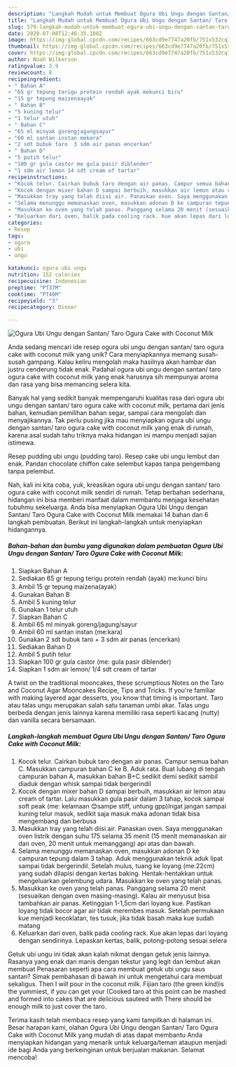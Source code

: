 ```yaml
---
description: "Langkah Mudah untuk Membuat Ogura Ubi Ungu dengan Santan/ Taro Ogura Cake with Coconut Milk yang Lezat Sekali"
title: "Langkah Mudah untuk Membuat Ogura Ubi Ungu dengan Santan/ Taro Ogura Cake with Coconut Milk yang Lezat Sekali"
slug: 579-langkah-mudah-untuk-membuat-ogura-ubi-ungu-dengan-santan-taro-ogura-cake-with-coconut-milk-yang-lezat-sekali
date: 2020-07-08T12:46:35.188Z
image: https://img-global.cpcdn.com/recipes/663cd9e7747a20fb/751x532cq70/ogura-ubi-ungu-dengan-santan-taro-ogura-cake-with-coconut-milk-foto-resep-utama.jpg
thumbnail: https://img-global.cpcdn.com/recipes/663cd9e7747a20fb/751x532cq70/ogura-ubi-ungu-dengan-santan-taro-ogura-cake-with-coconut-milk-foto-resep-utama.jpg
cover: https://img-global.cpcdn.com/recipes/663cd9e7747a20fb/751x532cq70/ogura-ubi-ungu-dengan-santan-taro-ogura-cake-with-coconut-milk-foto-resep-utama.jpg
author: Noah Wilkerson
ratingvalue: 3.9
reviewcount: 8
recipeingredient:
- " Bahan A"
- "65 gr tepung terigu protein rendah ayak mekunci biru"
- "15 gr tepung maizenaayak"
- " Bahan B"
- "5 kuning telur"
- "1 telur utuh"
- " Bahan C"
- "65 ml minyak gorengjagungsayur"
- "60 ml santan instan mekara"
- "2 sdt bubuk taro  3 sdm air panas encerkan"
- " Bahan D"
- "5 putih telur"
- "100 gr gula castor me gula pasir diblender"
- "1 sdm air lemon 14 sdt cream of tartar"
recipeinstructions:
- "Kocok telur. Cairkan bubuk taro dengan air panas. Campur semua bahan C. Masukkan campuran bahan C ke B. Aduk rata. Buat lubang di tengah campuran bahan A, masukkan bahan B+C sedikit demi sedikit sambil diaduk dengan whisk sampai tidak bergerindil"
- "Kocok dengan mixer bahan D sampai berbuih, masukkan air lemon atau cream of tartar. Lalu masukkan gula pasir dalam 3 tahap, kocok sampai soft peak (me: kelamaan 😊sampe stiff, untung gpp)Ingat jangan sampai kuning telur masuk, sedikit saja masuk maka adonan tidak bisa mengembang dan berbusa"
- "Masukkan tray yang telah diisi air. Panaskan oven. Saya menggunakan oven listrik dengan suhu 175 selama 35 menit (15 menit memanaskan air dan oven, 20 menit untuk memanggang) api atas dan bawah."
- "Selama menunggu memanaskan oven, masukkan adonan D ke campuran tepung dalam 3 tahap. Aduk menggunakan teknik aduk lipat sampai tidak bergerindil. Setelah mulus, tuang ke loyang (me:22cm) yang sudah dilapisi dengan kertas baking. Hentak-hentakkan untuk mengeluarkan gelembung udara. Masukkan ke oven yang telah panas."
- "Masukkan ke oven yang telah panas. Panggang selama 20 menit (sesuaikan dengan oven masing-masing). Kalau air menyusut bisa tambahkan air panas. Ketinggian 1-1,5cm dari loyang kue. Pastikan loyang tidak bocor agar air tidak merembes masuk. Setelah permukaan kue menjadi kecoklatan, tes tusuk, jika tidak basah maka kue sudah matang"
- "Keluarkan dari oven, balik pada cooling rack. Kue akan lepas dari loyang dengan sendirinya. Lepaskan kertas, balik, potong-potong sesuai selera"
categories:
- Resep
tags:
- ogura
- ubi
- ungu

katakunci: ogura ubi ungu 
nutrition: 152 calories
recipecuisine: Indonesian
preptime: "PT37M"
cooktime: "PT46M"
recipeyield: "3"
recipecategory: Dinner

---
```



![Ogura Ubi Ungu dengan Santan/ Taro Ogura Cake with Coconut Milk](https://img-global.cpcdn.com/recipes/663cd9e7747a20fb/751x532cq70/ogura-ubi-ungu-dengan-santan-taro-ogura-cake-with-coconut-milk-foto-resep-utama.jpg)

Anda sedang mencari ide resep ogura ubi ungu dengan santan/ taro ogura cake with coconut milk yang unik? Cara menyiapkannya memang susah-susah gampang. Kalau keliru mengolah maka hasilnya akan hambar dan justru cenderung tidak enak. Padahal ogura ubi ungu dengan santan/ taro ogura cake with coconut milk yang enak harusnya sih mempunyai aroma dan rasa yang bisa memancing selera kita.

Banyak hal yang sedikit banyak mempengaruhi kualitas rasa dari ogura ubi ungu dengan santan/ taro ogura cake with coconut milk, pertama dari jenis bahan, kemudian pemilihan bahan segar, sampai cara mengolah dan menyajikannya. Tak perlu pusing jika mau menyiapkan ogura ubi ungu dengan santan/ taro ogura cake with coconut milk yang enak di rumah, karena asal sudah tahu triknya maka hidangan ini mampu menjadi sajian istimewa.

Resep pudding ubi ungu (pudding taro). Resep cake ubi ungu lembut dan enak. Pandan chocolate chiffon cake selembut kapas tanpa pengembang tanpa pelembut.


Nah, kali ini kita coba, yuk, kreasikan ogura ubi ungu dengan santan/ taro ogura cake with coconut milk sendiri di rumah. Tetap berbahan sederhana, hidangan ini bisa memberi manfaat dalam membantu menjaga kesehatan tubuhmu sekeluarga. Anda bisa menyiapkan Ogura Ubi Ungu dengan Santan/ Taro Ogura Cake with Coconut Milk memakai 14 bahan dan 6 langkah pembuatan. Berikut ini langkah-langkah untuk menyiapkan hidangannya.

<!--inarticleads1-->

##### Bahan-bahan dan bumbu yang digunakan dalam pembuatan Ogura Ubi Ungu dengan Santan/ Taro Ogura Cake with Coconut Milk:

1. Siapkan  Bahan A
1. Sediakan 65 gr tepung terigu protein rendah (ayak) me:kunci biru
1. Ambil 15 gr tepung maizena(ayak）
1. Gunakan  Bahan B
1. Ambil 5 kuning telur
1. Gunakan 1 telur utuh
1. Siapkan  Bahan C
1. Ambil 65 ml minyak goreng/jagung/sayur
1. Ambil 60 ml santan instan (me:kara)
1. Gunakan 2 sdt bubuk taro + 3 sdm air panas (encerkan)
1. Sediakan  Bahan D
1. Ambil 5 putih telur
1. Siapkan 100 gr gula castor (me: gula pasir diblender)
1. Siapkan 1 sdm air lemon/ 1/4 sdt cream of tartar


A twist on the traditional mooncakes, these scrumptious Notes on the Taro and Coconut Agar Mooncakes Recipe, Tips and Tricks. If you&#39;re familiar with making layered agar desserts, you know that timing is important. Taro atau talas ungu merupakan salah satu tanaman umbi akar. Talas ungu berbeda dengan jenis lainnya karena memiliki rasa seperti kacang (nutty) dan vanilla secara bersamaan. 

<!--inarticleads2-->

##### Langkah-langkah membuat Ogura Ubi Ungu dengan Santan/ Taro Ogura Cake with Coconut Milk:

1. Kocok telur. Cairkan bubuk taro dengan air panas. Campur semua bahan C. Masukkan campuran bahan C ke B. Aduk rata. Buat lubang di tengah campuran bahan A, masukkan bahan B+C sedikit demi sedikit sambil diaduk dengan whisk sampai tidak bergerindil
1. Kocok dengan mixer bahan D sampai berbuih, masukkan air lemon atau cream of tartar. Lalu masukkan gula pasir dalam 3 tahap, kocok sampai soft peak (me: kelamaan 😊sampe stiff, untung gpp)Ingat jangan sampai kuning telur masuk, sedikit saja masuk maka adonan tidak bisa mengembang dan berbusa
1. Masukkan tray yang telah diisi air. Panaskan oven. Saya menggunakan oven listrik dengan suhu 175 selama 35 menit (15 menit memanaskan air dan oven, 20 menit untuk memanggang) api atas dan bawah.
1. Selama menunggu memanaskan oven, masukkan adonan D ke campuran tepung dalam 3 tahap. Aduk menggunakan teknik aduk lipat sampai tidak bergerindil. Setelah mulus, tuang ke loyang (me:22cm) yang sudah dilapisi dengan kertas baking. Hentak-hentakkan untuk mengeluarkan gelembung udara. Masukkan ke oven yang telah panas.
1. Masukkan ke oven yang telah panas. Panggang selama 20 menit (sesuaikan dengan oven masing-masing). Kalau air menyusut bisa tambahkan air panas. Ketinggian 1-1,5cm dari loyang kue. Pastikan loyang tidak bocor agar air tidak merembes masuk. Setelah permukaan kue menjadi kecoklatan, tes tusuk, jika tidak basah maka kue sudah matang
1. Keluarkan dari oven, balik pada cooling rack. Kue akan lepas dari loyang dengan sendirinya. Lepaskan kertas, balik, potong-potong sesuai selera


Getuk ubi ungu ini tidak akan kalah nikmat dengan getuk jenis lainnya. Rasanya yang enak dan manis dengan tekstur yang legit dan lembut akan membuat Penasaran seperti apa cara membuat getuk ubi ungu saus santan? Simak pembahasan di bawah ini untuk mengetahui cara membuat sekaligus. Then I will pour in the coconut milk. Fijian taro (the green kind)is the yummiest, if you can get your (Cooked taro at this point can be mashed and formed into cakes that are delicious sauteed with There should be enough milk to just cover the taro. 

Terima kasih telah membaca resep yang kami tampilkan di halaman ini. Besar harapan kami, olahan Ogura Ubi Ungu dengan Santan/ Taro Ogura Cake with Coconut Milk yang mudah di atas dapat membantu Anda menyiapkan hidangan yang menarik untuk keluarga/teman ataupun menjadi ide bagi Anda yang berkeinginan untuk berjualan makanan. Selamat mencoba!

